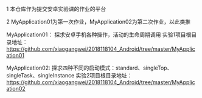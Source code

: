 1 本仓库作为提交安卓实验课的作业的平台 

2 MyApplication01为第一次作业，MyApplication02为第二次作业，以此类推

MyApplication01：
探求安卓手机各种操作，活动的生命周期调用
实验1项目根目录地址：
https://github.com/xiaogangwei/2018118104_Android/tree/master/MyApplication01

MyApplication02:
探求四种不同的启动模式：standard、singleTop、singleTask、singleInstance
实验2项目根目录地址：
https://github.com/xiaogangwei/2018118104_Android/tree/master/MyApplication02

